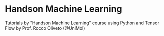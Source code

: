 # Handson Machine Learning
Tutorials by "Handson Machine Learning" course using Python and Tensor Flow by Prof. Rocco Oliveto (@UniMol)
